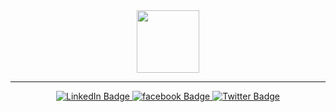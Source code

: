 <div id="header" align="center">
  <img src="https://media.giphy.com/media/M9gbBd9nbDrOTu1Mqx/giphy.gif" width="100"/>

  <hr bg-color="blue">

  <div id="badges">
    <a href="https://www.linkedin.com/in/abdulhakeem-adamu-912b83197/?lipi=urn%3Ali%3Apage%3Ad_flagship3_people%3BwnjcajJ0Stq1%2BBVfWO6tnQ%3D%3D">
      <img src="https://img.shields.io/badge/LinkedIn-blue?style=for-the-badge&logo=linkedin&logoColor=white" alt="LinkedIn Badge"/>
    </a>
    <a href="https://facebook.com/dkeemxee.adamu">
      <img src="https://img.shields.io/badge/facebook-blue?style=for-the-badge&logo=facebook&logoColor=white" alt="facebook Badge"/>
    </a>
    <a href="https://www.instagram.com/dkeemz">
      <img src="https://img.shields.io/badge/instagram-blue?style=for-the-badge&logo=instagram&logoColor=white" alt="Twitter Badge"/>
    </a>
  </div>
  <img src="https://komarev.com/ghpvc/?username=dkeemz&style=flat-square&color=blue" alt=""/>

</div>
